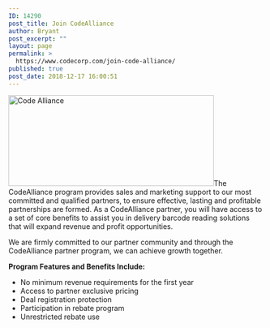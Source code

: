 ```yaml
---
ID: 14290
post_title: Join CodeAlliance
author: Bryant
post_excerpt: ""
layout: page
permalink: >
  https://www.codecorp.com/join-code-alliance/
published: true
post_date: 2018-12-17 16:00:51
---
```


<p style="text-align: left;"><img class=" wp-image-15927 alignright" src="https://www.codecorp.com/wp-content/uploads/2019/07/CODE-ALLIANCE-Logo-01.png" alt="Code Alliance" width="405" height="179" />The CodeAlliance program provides sales and marketing support to our most committed and qualified partners, to ensure effective, lasting and profitable partnerships are formed. As a CodeAlliance partner, you will have access to a set of core benefits to assist you in delivery barcode reading solutions that will expand revenue and profit opportunities.</p>
<p style="text-align: left;">We are firmly committed to our partner community and through the CodeAlliance partner program, we can achieve growth together.</p>

<div style="text-align: left;"><strong>Program Features and Benefits Include:</strong></div>
<ul>
 	<li style="text-align: left;">No minimum revenue requirements for the first year</li>
 	<li style="text-align: left;">Access to partner exclusive pricing</li>
 	<li style="text-align: left;">Deal registration protection</li>
 	<li style="text-align: left;">Participation in rebate program</li>
 	<li style="text-align: left;">Unrestricted rebate use</li>
</ul>
